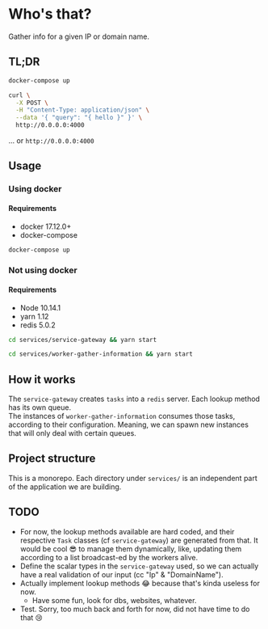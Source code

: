 # Who's that?
Gather info for a given IP or domain name.

## TL;DR
```bash
docker-compose up
```

```bash
curl \
  -X POST \
  -H "Content-Type: application/json" \
  --data '{ "query": "{ hello }" }' \
  http://0.0.0.0:4000
```

... or `http://0.0.0.0:4000`


## Usage
### Using docker
#### Requirements
- docker 17.12.0+
- docker-compose

```bash
docker-compose up
```

### Not using docker
#### Requirements
- Node 10.14.1
- yarn 1.12
- redis 5.0.2

```bash
cd services/service-gateway && yarn start
```

```bash
cd services/worker-gather-information && yarn start
```


## How it works
The `service-gateway` creates `tasks` into a `redis` server. Each lookup method has its own queue.  
The instances of `worker-gather-information` consumes those tasks, according to their configuration. Meaning, we can spawn new instances that will only deal with certain queues.


## Project structure
This is a monorepo. Each directory under `services/` is an independent part of the application we are building.

## TODO
- For now, the lookup methods available are hard coded, and their respective `Task` classes (cf `service-gateway`) are generated from that. It would be cool :sunglasses: to manage them dynamically, like, updating them according to a list broadcast-ed by the workers alive.
- Define the scalar types in the `service-gateway` used, so we can actually have a real validation of our input (cc "Ip" & "DomainName").
- Actually implement lookup methods :joy: because that's kinda useless for now.
  - Have some fun, look for dbs, websites, whatever.
- Test. Sorry, too much back and forth for now, did not have time to do that :cry:
